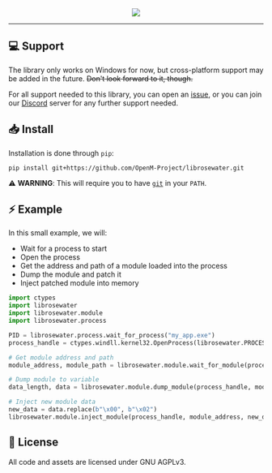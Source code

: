 <div align=center>
    <img src="https://github.com/OpenM-Project/librosewater/assets/157366808/f5972377-f93c-4543-88f7-101a6c4c67b3">
</div>

-----

## :computer: Support
The library only works on Windows for now, but cross-platform support may be added in the future. ~~Don't look forward to it, though.~~

For all support needed to this library, you can open an [issue](https://github.com/OpenM-Project/librosewater/issues/), or you can join our [Discord](https://dsc.gg/openmproject "OpenM Community") server for any further support needed.

## :inbox_tray: Install
Installation is done through `pip`:
```
pip install git+https://github.com/OpenM-Project/librosewater.git
```
:warning: **WARNING**: This will require you to have [`git`](https://git-scm.com/downloads) in your `PATH`.

## :zap: Example
In this small example, we will:
- Wait for a process to start
- Open the process
- Get the address and path of a module loaded into the process
- Dump the module and patch it
- Inject patched module into memory

```py
import ctypes
import librosewater
import librosewater.module
import librosewater.process

PID = librosewater.process.wait_for_process("my_app.exe")
process_handle = ctypes.windll.kernel32.OpenProcess(librosewater.PROCESS_ALL_ACCESS, False, PID)

# Get module address and path
module_address, module_path = librosewater.module.wait_for_module(process_handle, "super_secret_stuff.dll")

# Dump module to variable
data_length, data = librosewater.module.dump_module(process_handle, module_address)

# Inject new module data
new_data = data.replace(b"\x00", b"\x02")
librosewater.module.inject_module(process_handle, module_address, new_data)
```

## :page_with_curl: License
All code and assets are licensed under GNU AGPLv3.
